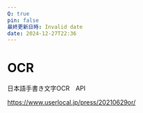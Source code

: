 ```yaml
---
Q: true
pin: false
最終更新日時: Invalid date
date: 2024-12-27T22:36
---
```

# OCR

日本語手書き文字OCR　API

https://www.userlocal.jp/press/20210629or/